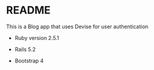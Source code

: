 # README

This is a Blog app that uses Devise for user authentication

* Ruby version 2.5.1

* Rails 5.2

* Bootstrap 4
